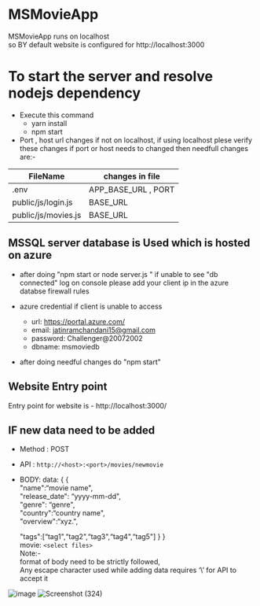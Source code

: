 # MSMovieApp
MSMovieApp runs on localhost <br/>
so BY default  website is configured for http://localhost:3000 <br/>
# To start the server and resolve nodejs dependency
- Execute this command
 	- yarn install
 	- npm start
-  Port , host url changes if not on localhost, if using localhost plese verify these changes
if port or host needs to changed then needfull changes are:-

| FileName            | changes in file     |
| ------------------- | ------------------- |
| .env        	      | APP_BASE_URL , PORT |
| public/js/login.js  |  BASE_URL           |
| public/js/movies.js |  BASE_URL           |

## MSSQL server database is Used which is hosted on azure
- after doing "npm start or node server.js " if unable to see "db connected" log on console please add your client ip in the azure databse firewall rules
- azure credential if client is unable to access
	-  url: https://portal.azure.com/
	-  email: jatinramchandani15@gmail.com
	-  password: Challenger@20072002
	-  dbname: msmoviedb

- after doing needful changes do "npm start"

## Website Entry point
 Entry point for website is
 	- http://localhost:3000/
 
 
## IF new data need to be added
- Method : POST
- API :  `http://<host>:<port>/movies/newmovie`
- BODY:  data: { { <br/>
	"name":“movie name", <br/>
	"release_date": “yyyy-mm-dd", <br/>
	"genre": “genre", <br/>
	"country":“country name",<br/>
	"overview":“xyz.", <br/>

	"tags":[“tag1",“tag2",“tag3",“tag4",“tag5"] 
	} } <br/>
	movie: `<select files>` <br/>
Note:- <br/>
 format of body need to be strictly followed,<br/>
Any escape character used while adding data requires ‘\’ for API to accept it <br/>

![image](https://user-images.githubusercontent.com/92532559/170766421-7d90c9fc-0f8e-48e8-8e9f-6faa71892d88.png)
![Screenshot (324)](https://user-images.githubusercontent.com/92532559/170857492-62582b0d-c2ee-4d52-a9b7-11dc28e91286.png)

